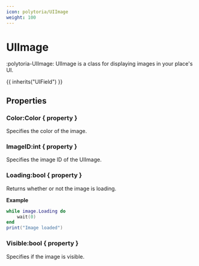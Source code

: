 ```yaml
---
icon: polytoria/UIImage
weight: 100
---
```


# UIImage

:polytoria-UIImage: UIImage is a class for displaying images in your place's UI.

{{ inherits("UIField") }}

## Properties

### Color:Color { property }

Specifies the color of the image.

### ImageID:int { property }

Specifies the image ID of the UIImage.

### Loading:bool { property }

Returns whether or not the image is loading.

**Example**

```lua
while image.Loading do
    wait(0)
end
print("Image loaded")
```

### Visible:bool { property }

Specifies if the image is visible.
